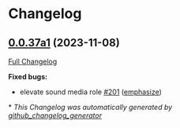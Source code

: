 # Changelog

## [0.0.37a1](https://github.com/OpenVoiceOS/ovos-utils/tree/0.0.37a1) (2023-11-08)

[Full Changelog](https://github.com/OpenVoiceOS/ovos-utils/compare/V0.0.36...0.0.37a1)

**Fixed bugs:**

- elevate sound media role [\#201](https://github.com/OpenVoiceOS/ovos-utils/pull/201) ([emphasize](https://github.com/emphasize))



\* *This Changelog was automatically generated by [github_changelog_generator](https://github.com/github-changelog-generator/github-changelog-generator)*
